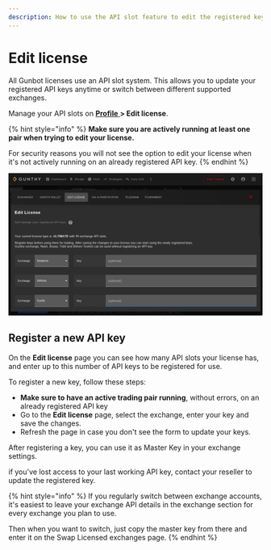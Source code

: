 ```yaml
---
description: How to use the API slot feature to edit the registered keys in your license.
---
```


# Edit license

All Gunbot licenses use an API slot system. This allows you to update your registered API keys anytime or switch between different supported exchanges.

Manage your API slots on [**Profile** ](http://localhost:5000/profile)**&gt; Edit license**.

{% hint style="info" %}
**Make sure you are actively running at least one pair when trying to edit your license.** 

For security reasons you will not see the option to edit your license when it's not actively running on an already registered API key.
{% endhint %}

![Use this page to change which API keys you can use for trading](../../.gitbook/assets/image%20%2871%29.png)

## Register a new API key

On the **Edit license** page you can see how many API slots your license has, and enter up to this number of API keys to be registered for use.

To register a new key, follow these steps:

* **Make sure to have an active trading pair running**, without errors, on an already registered API key
* Go to the **Edit license** page, select the exchange, enter your key and save the changes.
* Refresh the page in case you don't see the form to update your keys.

After registering a key, you can use it as Master Key in your exchange settings.

if you've lost access to your last working API key, contact your reseller to update the registered key.

{% hint style="info" %}
If you regularly switch between exchange accounts, it's easiest to leave your exchange API details in the exchange section for every exchange you plan to use.

Then when you want to switch, just copy the master key from there and enter it on the Swap Licensed exchanges page.
{% endhint %}

